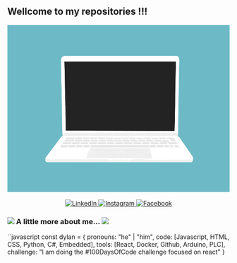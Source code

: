 ## Wellcome to my repositories !!!
<p align="center">
  <img src="./code.gif">
</p>

<p align="center">
  <a href="https://www.linkedin.com/in/tran-dylan" target="_blank">
    <img src="https://img.shields.io/badge/linkedin-%230077B5.svg?&style=for-the-badge&logo=linkedin&logoColor=white&color=071A2C" alt="LinkedIn"/>
  </a>
  <a href="https://instagram.com/nguyeen.nguyeen" target="_blank">
    <img src="https://img.shields.io/badge/instagram-%23E4405F.svg?&style=for-the-badge&logo=instagram&logoColor=white&color=071A2C" alt="Instagram"/>
  </a>
  <a href="https://www.facebook.com/kid.bab.boy" target="_blank">
    <img src="https://img.shields.io/badge/facebook-%231877F2.svg?&style=for-the-badge&logo=facebook&logoColor=white&color=071A2C" alt="Facebook"/>
  </a>
</p>


### <img src="https://media.giphy.com/media/17b875GGvV9m9sLmNc/giphy.gif" width="50"> A little more about me...  <img src="https://media.giphy.com/media/WUlplcMpOCEmTGBtBW/giphy.gif" width="50">
``javascript
const dylan = {
  pronouns: "he" | "him",
  code: [Javascript, HTML, CSS, Python, C#, Embedded],
  tools: [React, Docker, Github, Arduino, PLC],
  challenge: "I am doing the #100DaysOfCode challenge focused on react"
}
```
